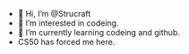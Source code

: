 - 👋 Hi, I’m @Strucraft
- 👀 I’m interested in codeing.
- 🌱 I’m currently learning codeing and github.
- CS50 has forced me here.

<!---
Strucraft/Strucraft is a ✨ special ✨ repository because its `README.md` (this file) appears on your GitHub profile.
You can click the Preview link to take a look at your changes.
--->
